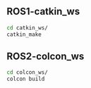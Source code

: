 ## ROS1-catkin_ws
```bash
cd catkin_ws/
catkin_make
```

## ROS2-colcon_ws
```bash
cd colcon_ws/
colcon build
```